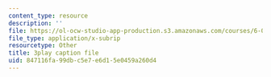 ```yaml
---
content_type: resource
description: ''
file: https://ol-ocw-studio-app-production.s3.amazonaws.com/courses/6-042j-mathematics-for-computer-science-spring-2015/847116fa99dbc5e7e6d15e0459a260d4_bHvMYZvZp7Y.srt
file_type: application/x-subrip
resourcetype: Other
title: 3play caption file
uid: 847116fa-99db-c5e7-e6d1-5e0459a260d4
---
```

